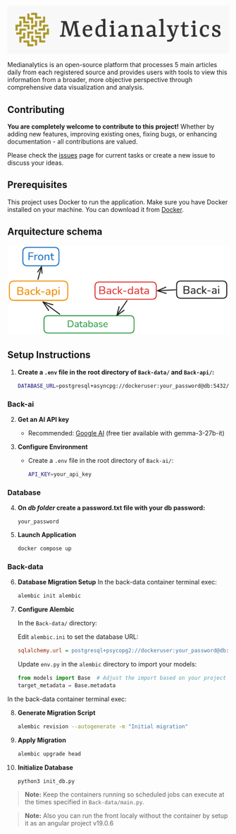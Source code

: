 ![alt text](./Front/public/assets/full-logo.png)

Medianalytics is an open-source platform that processes 5 main articles daily from each registered source and provides users with tools to view this information from a broader, more objective perspective through comprehensive data visualization and analysis.

## Contributing

**You are completely welcome to contribute to this project!** Whether by adding new features, improving existing ones, fixing bugs, or enhancing documentation - all contributions are valued.

Please check the [issues](https://github.com/alebels/medianalytics/issues) page for current tasks or create a new issue to discuss your ideas.

## Prerequisites

This project uses Docker to run the application. Make sure you have Docker installed on your machine.
You can download it from [Docker](https://www.docker.com/get-started).

## Arquitecture schema
![alt text](./Front/public/assets/arquitecture-schema.png)

## Setup Instructions

1. **Create a `.env` file in the root directory of `Back-data/` and `Back-api/`:**
   ```sh
   DATABASE_URL=postgresql+asyncpg://dockeruser:your_password@db:5432/medianalytics
   ```

### Back-ai

2. **Get an AI API key**

   - Recommended: [Google AI](https://ai.google.dev/) (free tier available with gemma-3-27b-it)

3. **Configure Environment**
   - Create a `.env` file in the root directory of `Back-ai/`:
     ```sh
     API_KEY=your_api_key
     ```


### Database

4. **On *db folder* create a password.txt file with your db password:**
   ```
   your_password
   ```

5. **Launch Application**
   ```sh
   docker compose up
   ```

### Back-data

6. **Database Migration Setup**
In the back-data container terminal exec:

   ```sh
   alembic init alembic
   ```

7. **Configure Alembic**

   In the `Back-data/` directory:

   Edit `alembic.ini` to set the database URL:
   ```ini
   sqlalchemy.url = postgresql+psycopg2://dockeruser:your_password@db:5432/medianalytics
   ```

   Update `env.py` in the `alembic` directory to import your models:
   ```python
   from models import Base  # Adjust the import based on your project structure
   target_metadata = Base.metadata
   ```

In the back-data container terminal exec:

8. **Generate Migration Script**

   ```sh
   alembic revision --autogenerate -m "Initial migration"
   ```

9. **Apply Migration**

   ```sh
   alembic upgrade head
   ```

10. **Initialize Database**
      ```sh
      python3 init_db.py
      ```


> **Note:** Keep the containers running so scheduled jobs can execute at the times specified in `Back-data/main.py`.

> **Note:** Also you can run the front localy without the container by setup it as an angular project v19.0.6
